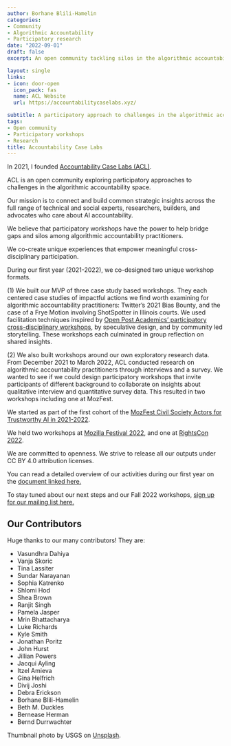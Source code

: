 ```yaml
---
author: Borhane Blili-Hamelin
categories:
- Community
- Algorithmic Accountability
- Participatory research
date: "2022-09-01"
draft: false
excerpt: An open community tackling silos in the algorithmic accountability space through participatory workshops and research

layout: single
links:
- icon: door-open
  icon_pack: fas
  name: ACL Website
  url: https://accountabilitycaselabs.xyz/

subtitle: A participatory approach to challenges in the algorithmic accountability space
tags:
- Open community
- Participatory workshops
- Research
title: Accountability Case Labs
---
```


In 2021, I founded [Accountability Case Labs (ACL)](https://accountabilitycaselabs.xyz/). 

ACL is an open community exploring participatory approaches to challenges in the algorithmic accountability space.

Our mission is to connect and build common strategic insights across the full range of technical and social experts, researchers, builders, and advocates who care about AI accountability.

We believe that participatory workshops have the power to help bridge gaps and silos among algorithmic accountability practitioners.

  We co-create unique experiences that empower meaningful cross-disciplinary participation. 

  During our first year (2021-2022), we co-designed two unique workshop formats. 

  (1) We built our MVP of three case study based workshops. They each centered case studies of impactful actions we find worth examining for algorithmic accountability practitioners: Twitter’s 2021 Bias Bounty, and the case of a Frye Motion involving ShotSpotter in Illinois courts. We used facilitation techniques inspired by [Open Post Academics’ participatory cross-disciplinary workshops](https://doi.org/10.5281/zenodo.6026972), by speculative design, and by community led storytelling. These workshops each culminated in group reflection on shared insights.

  (2) We also built workshops around our own exploratory research data. From December 2021 to March 2022, ACL conducted research on algorithmic accountability practitioners through interviews and a survey. We wanted to see if we could design participatory workshops that invite participants of different background to collaborate on insights about qualitative interview and quantitative survey data. This resulted in two workshops including one at MozFest.

  We started as part of the first cohort of the [MozFest Civil Society Actors for Trustworthy AI in 2021-2022](https://foundation.mozilla.org/en/blog/making-trustworthy-ai-real/). 
  
  We held two workshops at [Mozilla Festival 2022](https://www.mozillafestival.org/en/), and one at [RightsCon 2022](https://www.rightscon.org).

  We are committed to openness. We strive to release all our outputs under CC BY 4.0 attribution licenses.
   
  You can read a detailed overview of our activities during our first year on the [document linked here.](https://docs.google.com/document/d/1wi-OsM4l2HCn-F0L_PomqkpncT5y9DCQF6db2eMwsCY/edit?usp=sharing) 

To stay tuned about our next steps and our Fall 2022 workshops, [sign up for our mailing list here.](https://forms.gle/5KvPCHECyjPHNUyX7) 

## Our Contributors

Huge thanks to our many contributors! They are:

* Vasundhra Dahiya
* Vanja Skoric
* Tina Lassiter
* Sundar Narayanan
* Sophia Katrenko
* Shlomi Hod
* Shea Brown
* Ranjit Singh
* Pamela Jasper
* Mrin Bhattacharya
* Luke Richards
* Kyle Smith
* Jonathan Poritz
* John Hurst
* Jillian Powers
* Jacqui Ayling
* Itzel Amieva
* Gina Helfrich
* Divij Joshi
* Debra Erickson
* Borhane Blili-Hamelin
* Beth M. Duckles
* Bernease Herman
* Bernd Durrwachter

Thumbnail photo by USGS on [Unsplash](https://unsplash.com/photos/3F2YdXjJMCI).

